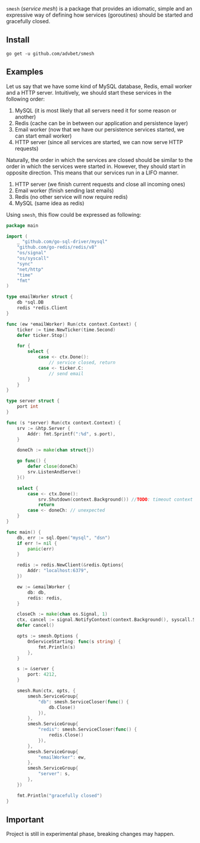 `smesh` (_service mesh_) is a package that provides an idiomatic, simple and an expressive way of defining how services (goroutines) should be started and gracefully closed. 

## Install

`go get -u github.com/advbet/smesh`

## Examples

Let us say that we have some kind of MySQL database, Redis, email worker and 
a HTTP server. Intuitively, we should start these services in the following 
order:

1) MySQL (it is most likely that all servers need it for some reason or another)
2) Redis (cache can be in between our application and persistence layer)
3) Email worker (now that we have our persistence services started, we can 
start email worker)
4) HTTP server (since all services are started, we can now serve HTTP requests)

Naturally, the order in which the services are closed should be similar to 
the order in which the services were started in. However, they should start 
in opposite direction. This means that our services run in a LIFO manner.

1) HTTP server (we finish current requests and close all incoming ones)
2) Email worker (finish sending last emails)
3) Redis (no other service will now require redis)
4) MySQL (same idea as redis)

Using `smesh`, this flow could be expressed as following:

```go
package main

import (
	_ "github.com/go-sql-driver/mysql"	
	"github.com/go-redis/redis/v8"
	"os/signal"
	"os/syscall"
	"sync"
	"net/http"
	"time"
	"fmt"
)

type emailWorker struct {
	db *sql.DB
	redis *redis.Client
}

func (ew *emailWorker) Run(ctx context.Context) {
	ticker := time.NewTicker(time.Second)
	defer ticker.Stop()

	for {
		select {
			case <- ctx.Done():
				// service closed, return
			case <- ticker.C:
				// send email
		}
	}
}

type server struct {
	port int
}

func (s *server) Run(ctx context.Context) {
	srv := &htp.Server {
		Addr: fmt.Sprintf(":%d", s.port),
	}

	doneCh := make(chan struct{})

	go func() {
		defer close(doneCh)
		srv.ListenAndServe()
	}()

	select {
		case <- ctx.Done():
			srv.Shutdown(context.Background()) //TODO: timeout context
			return
		case <- doneCh: // unexpected
	}
}

func main() {
	db, err := sql.Open("mysql", "dsn")	
	if err != nil {
		panic(err)
	}

	redis := redis.NewClient(&redis.Options{
		Addr: "localhost:6379",
	})	

	ew := &emailWorker {
		db: db,
		redis: redis,
	}

	closeCh := make(chan os.Signal, 1)
	ctx, cancel := signal.NotifyContext(context.Background(), syscall.SIGINT)
	defer cancel()

	opts := smesh.Options {
		OnServiceStarting: func(s string) {
			fmt.Println(s)
		},
	}

	s := &server {
		port: 4212,
	}

	smesh.Run(ctx, opts, {
		smesh.ServiceGroup{
			"db": smesh.ServiceCloser(func() {
				db.Close()
			}),
		},
		smesh.ServiceGroup{
			"redis": smesh.ServiceCloser(func() {
				redis.Close()
			}),
		},
		smesh.ServiceGroup{
			"emailWorker": ew,
		},
		smesh.ServiceGroup{
			"server": s,
		},
	})

	fmt.Println("gracefully closed")
}
```

## Important

Project is still in experimental phase, breaking changes may happen.
